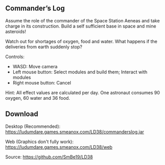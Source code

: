 Commander’s Log
---------------

Assume the role of the commander of the Space Station Aeneas and take charge in its construction.
Build a self sufficient base in space and mine asteroids!

Watch out for shortages of oxygen, food and water.
What happens if the deliveries from earth suddenly stop?

Controls:

* WASD: Move camera
* Left mouse button: Select modules and build them; Interact with modules
* Right mouse button: Cancel

Hint: All effect values are calculated per day. One astronaut consumes 90 oxygen, 60 water and 36 food.

Download
--------

Desktop (Recommended): https://ludumdare.games.smeanox.com/LD38/commanderslog.jar

Web (Graphics don't fully work): https://ludumdare.games.smeanox.com/LD38/web

Source: https://github.com/SmBe19/LD38
